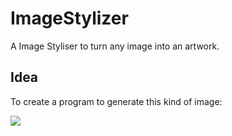 # ImageStylizer

A Image Styliser to turn any image into an artwork.

## Idea

To create a program to generate this kind of image:

![](https://d2i0awu7puyonj.cloudfront.net/3/101122/f7ee2dc3-ce0a-4522-baff-383136ef06d6.jpg)
